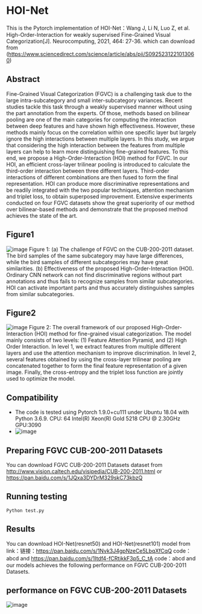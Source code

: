 # HOI-Net
This is the Pytorch implementation of HOI-Net：Wang J, Li N, Luo Z, et al. High-Order-Interaction for weakly supervised Fine-Grained Visual Categorization[J]. Neurocomputing, 2021, 464: 27-36. which can download from (https://www.sciencedirect.com/science/article/abs/pii/S0925231221013060)
## Abstract
Fine-Grained Visual Categorization (FGVC) is a challenging task due to the large intra-subcategory and small inter-subcategory variances. Recent studies tackle this task through a weakly supervised manner without using the part annotation from the experts. Of those, methods based on bilinear pooling are one of the main categories for computing the interaction between deep features and have shown high effectiveness. However, these methods mainly focus on the correlation within one specific layer but largely ignore the high interactions between multiple layers. In this study, we argue that considering the high interaction between the features from multiple layers can help to learn more distinguishing fine-grained features. To this end, we propose a High-Order-Interaction (HOI) method for FGVC. In our HOI, an efficient cross-layer trilinear pooling is introduced to calculate the third-order interaction between three different layers. Third-order interactions of different combinations are then fused to form the final representation. HOI can produce more discriminative representations and be readily integrated with the two popular techniques, attention mechanism and triplet loss, to obtain superposed improvement. Extensive experiments conducted on four FGVC datasets show the great superiority of our method over bilinear-based methods and demonstrate that the proposed method achieves the state of the art.
## Figure1 
  ![image](https://user-images.githubusercontent.com/19604312/144156945-f9cb7c2a-453f-4c82-9019-8c5753e9aa5a.png)
   Figure 1: (a) The challenge of FGVC on the CUB-200-2011 dataset. The bird samples of the same subcategory may have large differences, while the bird samples of different  subcategories may have great similarities. (b) Effectiveness of the proposed High-Order-Interaction (HOI). Ordinary CNN network can not find discriminative regions without part annotations and thus fails to recognize samples from similar subcategories. HOI can activate important parts and thus accurately distinguishes samples from similar subcategories.
## Figure2
   ![image](https://user-images.githubusercontent.com/19604312/144157195-8683b401-da5c-4d11-a7f6-3129599f2b07.png)
Figure 2: The overall framework of our proposed High-Order-Interaction (HOI) method for fine-grained visual categorization. The model mainly consists of two levels: (1) Feature Attention Pyramid, and (2) High Order Interaction. In level 1, we extract features from multiple different layers and use the attention mechanism to improve discrimination. In level 2, several features obtained by using the cross-layer trilinear pooling are concatenated together to form the final feature representation of a given image. Finally, the cross-entropy and the triplet loss function are jointly used to optimize the model.
## Compatibility
* The code is tested using Pytorch  1.9.0+cu111 under Ubuntu 18.04 with Python 3.6.9. CPU: 64  Intel(R) Xeon(R) Gold 5218 CPU @ 2.30GHz  GPU:3090
* ![image](https://user-images.githubusercontent.com/19604312/144155729-e5e17b90-7ba0-4700-94d3-709bfd62a94e.png)
## Preparing FGVC CUB-200-2011 Datasets
   You can download FGVC CUB-200-2011 Datasets dataset from http://www.vision.caltech.edu/visipedia/CUB-200-2011.html or https://pan.baidu.com/s/1JQxa3DYDrM329skC73kbzQ
## Running testing
    Python test.py 
## Results
You can download HOI-Net(resnet50) and HOI-Net(resnet101) model from link：链接：https://pan.baidu.com/s/1Nvk3J4gpNzeCe5LbqXfCqQ  code：abcd and https://pan.baidu.com/s/1Itdf4-fCRtjkkF3p5_C_tA  code：abcd  and our models achieves the following performance on FGVC CUB-200-2011 Datasets. 
## performance on FGVC CUB-200-2011 Datasets

  ![image](https://user-images.githubusercontent.com/19604312/144165257-3c1ced33-b90a-4faa-9ec0-f26ae08a8c6b.png)

